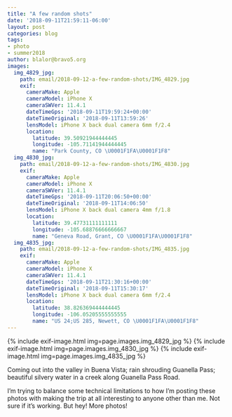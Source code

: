 ```yaml
---
title: "A few random shots"
date: '2018-09-11T21:59:11-06:00'
layout: post
categories: blog
tags:
- photo
- summer2018
author: blalor@bravo5.org
images:
  img_4829_jpg:
    path: email/2018-09-12-a-few-random-shots/IMG_4829.jpg
    exif:
      cameraMake: Apple
      cameraModel: iPhone X
      cameraSWVer: 11.4.1
      dateTimeGps: '2018-09-11T19:59:24+00:00'
      dateTimeOriginal: '2018-09-11T13:59:26'
      lensModel: iPhone X back dual camera 6mm f/2.4
      location:
        latitude: 39.50921944444445
        longitude: -105.71141944444445
        name: "Park County, CO \U0001F1FA\U0001F1F8"
  img_4830_jpg:
    path: email/2018-09-12-a-few-random-shots/IMG_4830.jpg
    exif:
      cameraMake: Apple
      cameraModel: iPhone X
      cameraSWVer: 11.4.1
      dateTimeGps: '2018-09-11T20:06:50+00:00'
      dateTimeOriginal: '2018-09-11T14:06:50'
      lensModel: iPhone X back dual camera 4mm f/1.8
      location:
        latitude: 39.47731111111111
        longitude: -105.68876666666667
        name: "Geneva Road, Grant, CO \U0001F1FA\U0001F1F8"
  img_4835_jpg:
    path: email/2018-09-12-a-few-random-shots/IMG_4835.jpg
    exif:
      cameraMake: Apple
      cameraModel: iPhone X
      cameraSWVer: 11.4.1
      dateTimeGps: '2018-09-11T21:30:16+00:00'
      dateTimeOriginal: '2018-09-11T15:30:17'
      lensModel: iPhone X back dual camera 6mm f/2.4
      location:
        latitude: 38.826369444444445
        longitude: -106.05205555555555
        name: "US 24;US 285, Newett, CO \U0001F1FA\U0001F1F8"
---
```


{% include exif-image.html img=page.images.img_4829_jpg %}
{% include exif-image.html img=page.images.img_4830_jpg %}
{% include exif-image.html img=page.images.img_4835_jpg %}

Coming out into the valley in Buena Vista; rain shrouding Guanella Pass; beautiful silvery water in a creek along Guanella Pass Road. 

I’m trying to balance some technical limitations to how I’m posting these photos with making the trip at all interesting to anyone other than me. Not sure if it’s working. But hey! More photos!









